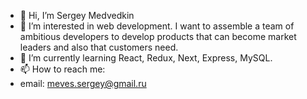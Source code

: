 - 👋 Hi, I’m Sergey Medvedkin
- 👀 I’m interested in web development. I want to assemble a team of ambitious developers to develop products that can become market leaders and also that customers need.
- 🌱 I’m currently learning React, Redux, Next, Express, MySQL.
- 📫 How to reach me: 
- email: meves.sergey@gmail.ru 

<!---
meves/meves is a ✨ special ✨ repository because its `README.md` (this file) appears on your GitHub profile.
You can click the Preview link to take a look at your changes.
--->
